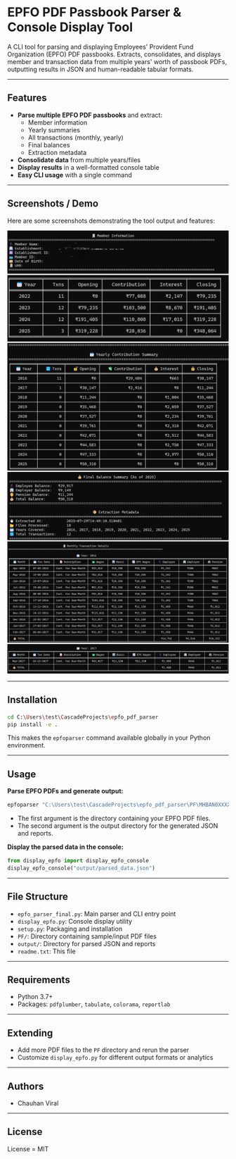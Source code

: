 # EPFO PDF Passbook Parser & Console Display Tool

A CLI tool for parsing and displaying Employees' Provident Fund Organization (EPFO) PDF passbooks. Extracts, consolidates, and displays member and transaction data from multiple years' worth of passbook PDFs, outputting results in JSON and human-readable tabular formats.

---

## Features
- **Parse multiple EPFO PDF passbooks** and extract:
  - Member information
  - Yearly summaries
  - All transactions (monthly, yearly)
  - Final balances
  - Extraction metadata
- **Consolidate data** from multiple years/files
- **Display results** in a well-formatted console table
- **Easy CLI usage** with a single command

---

## Screenshots / Demo

Here are some screenshots demonstrating the tool output and features:

![Screenshot 1](images/1.png)
![Screenshot 2](images/2.png)
![Screenshot 3](images/3.png)
![Screenshot 4](images/4.png)
![Screenshot 5](images/5.png)
![Screenshot 6](images/6.png)

---

## Installation

```bash
cd C:\Users\test\CascadeProjects\epfo_pdf_parser
pip install -e .
```
This makes the `epfoparser` command available globally in your Python environment.

---

## Usage

**Parse EPFO PDFs and generate output:**
```bash
epfoparser "C:\Users\test\CascadeProjects\epfo_pdf_parser\PF\MHBAN0XXXXXXXX" "C:\Users\test\CascadeProjects\epfo_pdf_parser\output"
```
- The first argument is the directory containing your EPFO PDF files.
- The second argument is the output directory for the generated JSON and reports.

**Display the parsed data in the console:**
```python
from display_epfo import display_epfo_console
display_epfo_console("output/parsed_data.json")
```

---

## File Structure
- `epfo_parser_final.py`: Main parser and CLI entry point
- `display_epfo.py`: Console display utility
- `setup.py`: Packaging and installation
- `PF/`: Directory containing sample/input PDF files
- `output/`: Directory for parsed JSON and reports
- `readme.txt`: This file

---

## Requirements
- Python 3.7+
- Packages: `pdfplumber`, `tabulate`, `colorama`, `reportlab`

---

## Extending
- Add more PDF files to the `PF` directory and rerun the parser
- Customize `display_epfo.py` for different output formats or analytics

---

## Authors
- Chauhan Viral 

---

## License
License = MIT
